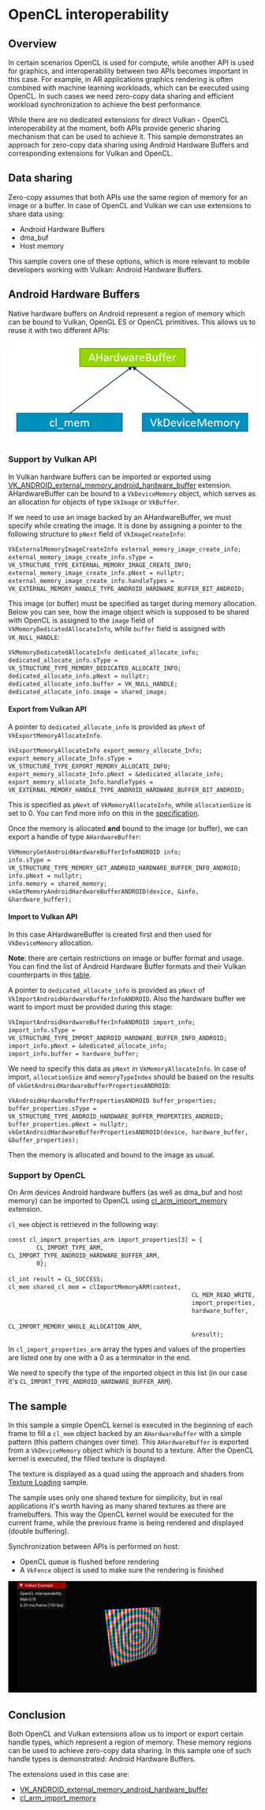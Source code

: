 <!--
- Copyright (c) 2021-2023, Arm Limited and Contributors
-
- SPDX-License-Identifier: Apache-2.0
-
- Licensed under the Apache License, Version 2.0 the "License";
- you may not use this file except in compliance with the License.
- You may obtain a copy of the License at
-
-     http://www.apache.org/licenses/LICENSE-2.0
-
- Unless required by applicable law or agreed to in writing, software
- distributed under the License is distributed on an "AS IS" BASIS,
- WITHOUT WARRANTIES OR CONDITIONS OF ANY KIND, either express or implied.
- See the License for the specific language governing permissions and
- limitations under the License.
-
-->

# OpenCL interoperability

## Overview

In certain scenarios OpenCL is used for compute, while another API is used for graphics, and interoperability between two APIs becomes important in this case. For example, in AR applications graphics rendering is often combined with machine learning workloads, which can be executed using OpenCL. In such cases we need zero-copy data sharing and efficient workload synchronization to achieve the best performance. 

While there are no dedicated extensions for direct Vulkan - OpenCL interoperability at the moment, both APIs provide generic sharing mechanism that can be used to achieve it. This sample demonstrates an approach for zero-copy data sharing using Android Hardware Buffers and corresponding extensions for Vulkan and OpenCL.

## Data sharing

Zero-copy assumes that both APIs use the same region of memory for an image or a buffer. In case of OpenCL and Vulkan we can use extensions to share data using:

- Android Hardware Buffers
- dma_buf
- Host memory

This sample covers one of these options, which is more relevant to mobile developers working with Vulkan: Android Hardware Buffers.

## Android Hardware Buffers

Native hardware buffers on Android represent a region of memory which can be bound to Vulkan, OpenGL ES or OpenCL primitives. This allows us to reuse it with two different APIs:

![Sample](./images/shared_hardware_buffer.png)

### Support by Vulkan API

In Vulkan hardware buffers can be imported or exported using [VK_ANDROID_external_memory_android_hardware_buffer](https://www.khronos.org/registry/vulkan/specs/1.2-extensions/man/html/VK_ANDROID_external_memory_android_hardware_buffer.html) extension. AHardwareBuffer can be bound to a `VkDeviceMemory` object, which serves as an allocation for objects of type `VkImage` or `VkBuffer`.

If we need to use an image backed by an AHardwareBuffer, we must specify while creating the image. It is done by assigning a pointer to the following structure to `pNext` field of `VkImageCreateInfo`:
```
VkExternalMemoryImageCreateInfo external_memory_image_create_info;
external_memory_image_create_info.sType = VK_STRUCTURE_TYPE_EXTERNAL_MEMORY_IMAGE_CREATE_INFO;
external_memory_image_create_info.pNext = nullptr;
external_memory_image_create_info.handleTypes = VK_EXTERNAL_MEMORY_HANDLE_TYPE_ANDROID_HARDWARE_BUFFER_BIT_ANDROID;
```

This image (or buffer) must be specified as target during memory allocation. Below you can see, how the image object which is supposed to be shared with OpenCL is assigned to the `image` field of `VkMemoryDedicatedAllocateInfo`, while `buffer` field is assigned with `VK_NULL_HANDLE`:

```
VkMemoryDedicatedAllocateInfo dedicated_allocate_info;
dedicated_allocate_info.sType = VK_STRUCTURE_TYPE_MEMORY_DEDICATED_ALLOCATE_INFO;
dedicated_allocate_info.pNext = nullptr;
dedicated_allocate_info.buffer = VK_NULL_HANDLE;
dedicated_allocate_info.image = shared_image;
```
#### Export from Vulkan API
 A pointer to `dedicated_allocate_info` is provided as `pNext` of `VkExportMemoryAllocateInfo`.

```
VkExportMemoryAllocateInfo export_memory_allocate_Info;
export_memory_allocate_Info.sType = VK_STRUCTURE_TYPE_EXPORT_MEMORY_ALLOCATE_INFO;
export_memory_allocate_Info.pNext = &dedicated_allocate_info;
export_memory_allocate_Info.handleTypes = VK_EXTERNAL_MEMORY_HANDLE_TYPE_ANDROID_HARDWARE_BUFFER_BIT_ANDROID;
```
This is specified as `pNext` of `VkMemoryAllocateInfo`, while `allocationSize` is set to 0. You can find more info on this in the [specification](https://www.khronos.org/registry/vulkan/specs/1.2-extensions/html/vkspec.html#VkMemoryRequirements).

Once the memory is allocated **and** bound to the image (or buffer), we can export a handle of type `AHardwareBuffer`:

```
VkMemoryGetAndroidHardwareBufferInfoANDROID info;
info.sType = VK_STRUCTURE_TYPE_MEMORY_GET_ANDROID_HARDWARE_BUFFER_INFO_ANDROID;
info.pNext = nullptr;
info.memory = shared_memory;
vkGetMemoryAndroidHardwareBufferANDROID(device, &info, &hardware_buffer);
```

#### Import to Vulkan API

In this case AHardwareBuffer is created first and then used for `VkDeviceMemory` allocation.

**Note**: there are certain restrictions on image or buffer format and usage. You can find the list of Android Hardware Buffer formats and their Vulkan counterparts in this [table](https://developer.android.com/ndk/reference/group/a-hardware-buffer#ahardwarebuffer_format).

A pointer to `dedicated_allocate_info` is provided as `pNext` of `VkImportAndroidHardwareBufferInfoANDROID`. Also the hardware buffer we want to import must be provided during this stage:

```
VkImportAndroidHardwareBufferInfoANDROID import_info;
import_info.sType = VK_STRUCTURE_TYPE_IMPORT_ANDROID_HARDWARE_BUFFER_INFO_ANDROID;
import_info.pNext = &dedicated_allocate_info;
import_info.buffer = hardware_buffer;
```

We need to specify this data as `pNext` in `VkMemoryAllocateInfo`. In case of import, `allocationSize` and `memoryTypeIndex` should be based on the results of `vkGetAndroidHardwareBufferPropertiesANDROID`:

```
VkAndroidHardwareBufferPropertiesANDROID buffer_properties;
buffer_properties.sType = VK_STRUCTURE_TYPE_ANDROID_HARDWARE_BUFFER_PROPERTIES_ANDROID;
buffer_properties.pNext = nullptr;
vkGetAndroidHardwareBufferPropertiesANDROID(device, hardware_buffer, &buffer_properties);
```

Then the memory is allocated and bound to the image as usual.

### Support by OpenCL

On Arm devices Android hardware buffers (as well as dma_buf and host memory) can be imported to OpenCL using [cl_arm_import_memory](https://www.khronos.org/registry/OpenCL/extensions/arm/cl_arm_import_memory.txt) extension.

`cl_mem` object is retrieved in the following way:

```
const cl_import_properties_arm import_properties[3] = {
	    CL_IMPORT_TYPE_ARM, CL_IMPORT_TYPE_ANDROID_HARDWARE_BUFFER_ARM,
	    0};

cl_int result = CL_SUCCESS;
cl_mem shared_cl_mem = clImportMemoryARM(context,
                                                    CL_MEM_READ_WRITE,
                                                    import_properties,
                                                    hardware_buffer,
                                                    CL_IMPORT_MEMORY_WHOLE_ALLOCATION_ARM,
                                                    &result);
```


In `cl_import_properties_arm` array the types and values of the properties are listed one by one with a 0 as a terminator in the end.

We need to specify the type of the imported object in this list (in our case it's `CL_IMPORT_TYPE_ANDROID_HARDWARE_BUFFER_ARM`).


## The sample

In this sample a simple OpenCL kernel is executed in the beginning of each frame to fill a `cl_mem` object backed by an `AHardwareBuffer` with a simple pattern (this pattern changes over time). This `AHardwareBuffer` is exported from a `VkDeviceMemory` object which is bound to a texture. After the OpenCL kernel is executed, the filled texture is displayed.

The texture is displayed as a quad using the approach and shaders from [Texture Loading](../../api/texture_loading) sample.

The sample uses only one shared texture for simplicity, but in real applications it's worth having as many shared textures as there are framebuffers. This way the OpenCL kernel would be executed for the current frame, while the previous frame is being rendered and displayed (double buffering).

Synchronization between APIs is performed on host:
- OpenCL queue is flushed before rendering
- A `VkFence` object is used to make sure the rendering is finished

![Sample](./images/sample.png)

## Conclusion

Both OpenCL and Vulkan extensions allow us to import or export certain handle types, which represent a region of memory. These memory regions can be used to achieve zero-copy data sharing. In this sample one of such handle types is demonstrated: Android Hardware Buffers. 

The extensions used in this case are:
- [VK_ANDROID_external_memory_android_hardware_buffer](https://www.khronos.org/registry/vulkan/specs/1.2-extensions/man/html/VK_ANDROID_external_memory_android_hardware_buffer.html)
- [cl_arm_import_memory](https://www.khronos.org/registry/OpenCL/extensions/arm/cl_arm_import_memory.txt)
